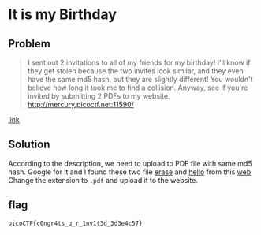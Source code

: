 # It is my Birthday
## Problem
> I sent out 2 invitations to all of my friends for my birthday! I'll know if they get stolen because the two invites look similar, and they even have the same md5 hash, but they are slightly different! You wouldn't believe how long it took me to find a collision. Anyway, see if you're invited by submitting 2 PDFs to my website. http://mercury.picoctf.net:11590/


[link](https://play.picoctf.org/practice/challenge/109)
## Solution
According to the description, we need to upload to PDF file with same md5 hash. Google for it and I found these two file [erase](./erase) and [hello](./hello) from this [web](https://www.mscs.dal.ca/~selinger/md5collision/)  
Change the extension to `.pdf` and upload it to the website.
## flag
`picoCTF{c0ngr4ts_u_r_1nv1t3d_3d3e4c57}`